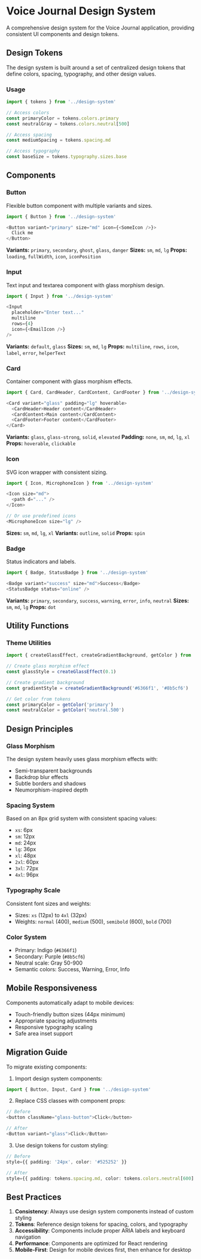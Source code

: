 # Voice Journal Design System

A comprehensive design system for the Voice Journal application, providing consistent UI components and design tokens.

## Design Tokens

The design system is built around a set of centralized design tokens that define colors, spacing, typography, and other design values.

### Usage
```typescript
import { tokens } from '../design-system'

// Access colors
const primaryColor = tokens.colors.primary
const neutralGray = tokens.colors.neutral[500]

// Access spacing
const mediumSpacing = tokens.spacing.md

// Access typography
const baseSize = tokens.typography.sizes.base
```

## Components

### Button
Flexible button component with multiple variants and sizes.

```typescript
import { Button } from '../design-system'

<Button variant="primary" size="md" icon={<SomeIcon />}>
  Click me
</Button>
```

**Variants:** `primary`, `secondary`, `ghost`, `glass`, `danger`
**Sizes:** `sm`, `md`, `lg`
**Props:** `loading`, `fullWidth`, `icon`, `iconPosition`

### Input
Text input and textarea component with glass morphism design.

```typescript
import { Input } from '../design-system'

<Input
  placeholder="Enter text..."
  multiline
  rows={4}
  icon={<EmailIcon />}
/>
```

**Variants:** `default`, `glass`
**Sizes:** `sm`, `md`, `lg`
**Props:** `multiline`, `rows`, `icon`, `label`, `error`, `helperText`

### Card
Container component with glass morphism effects.

```typescript
import { Card, CardHeader, CardContent, CardFooter } from '../design-system'

<Card variant="glass" padding="lg" hoverable>
  <CardHeader>Header content</CardHeader>
  <CardContent>Main content</CardContent>
  <CardFooter>Footer content</CardFooter>
</Card>
```

**Variants:** `glass`, `glass-strong`, `solid`, `elevated`
**Padding:** `none`, `sm`, `md`, `lg`, `xl`
**Props:** `hoverable`, `clickable`

### Icon
SVG icon wrapper with consistent sizing.

```typescript
import { Icon, MicrophoneIcon } from '../design-system'

<Icon size="md">
  <path d="..." />
</Icon>

// Or use predefined icons
<MicrophoneIcon size="lg" />
```

**Sizes:** `sm`, `md`, `lg`, `xl`
**Variants:** `outline`, `solid`
**Props:** `spin`

### Badge
Status indicators and labels.

```typescript
import { Badge, StatusBadge } from '../design-system'

<Badge variant="success" size="md">Success</Badge>
<StatusBadge status="online" />
```

**Variants:** `primary`, `secondary`, `success`, `warning`, `error`, `info`, `neutral`
**Sizes:** `sm`, `md`, `lg`
**Props:** `dot`

## Utility Functions

### Theme Utilities
```typescript
import { createGlassEffect, createGradientBackground, getColor } from '../design-system'

// Create glass morphism effect
const glassStyle = createGlassEffect(0.1)

// Create gradient background
const gradientStyle = createGradientBackground('#6366f1', '#8b5cf6')

// Get color from tokens
const primaryColor = getColor('primary')
const neutralColor = getColor('neutral.500')
```

## Design Principles

### Glass Morphism
The design system heavily uses glass morphism effects with:
- Semi-transparent backgrounds
- Backdrop blur effects
- Subtle borders and shadows
- Neumorphism-inspired depth

### Spacing System
Based on an 8px grid system with consistent spacing values:
- `xs`: 6px
- `sm`: 12px  
- `md`: 24px
- `lg`: 36px
- `xl`: 48px
- `2xl`: 60px
- `3xl`: 72px
- `4xl`: 96px

### Typography Scale
Consistent font sizes and weights:
- Sizes: `xs` (12px) to `4xl` (32px)
- Weights: `normal` (400), `medium` (500), `semibold` (600), `bold` (700)

### Color System
- Primary: Indigo (`#6366f1`)
- Secondary: Purple (`#8b5cf6`)
- Neutral scale: Gray 50-900
- Semantic colors: Success, Warning, Error, Info

## Mobile Responsiveness

Components automatically adapt to mobile devices:
- Touch-friendly button sizes (44px minimum)
- Appropriate spacing adjustments
- Responsive typography scaling
- Safe area inset support

## Migration Guide

To migrate existing components:

1. Import design system components:
```typescript
import { Button, Input, Card } from '../design-system'
```

2. Replace CSS classes with component props:
```typescript
// Before
<button className="glass-button">Click</button>

// After  
<Button variant="glass">Click</Button>
```

3. Use design tokens for custom styling:
```typescript
// Before
style={{ padding: '24px', color: '#525252' }}

// After
style={{ padding: tokens.spacing.md, color: tokens.colors.neutral[600] }}
```

## Best Practices

1. **Consistency**: Always use design system components instead of custom styling
2. **Tokens**: Reference design tokens for spacing, colors, and typography
3. **Accessibility**: Components include proper ARIA labels and keyboard navigation
4. **Performance**: Components are optimized for React rendering
5. **Mobile-First**: Design for mobile devices first, then enhance for desktop